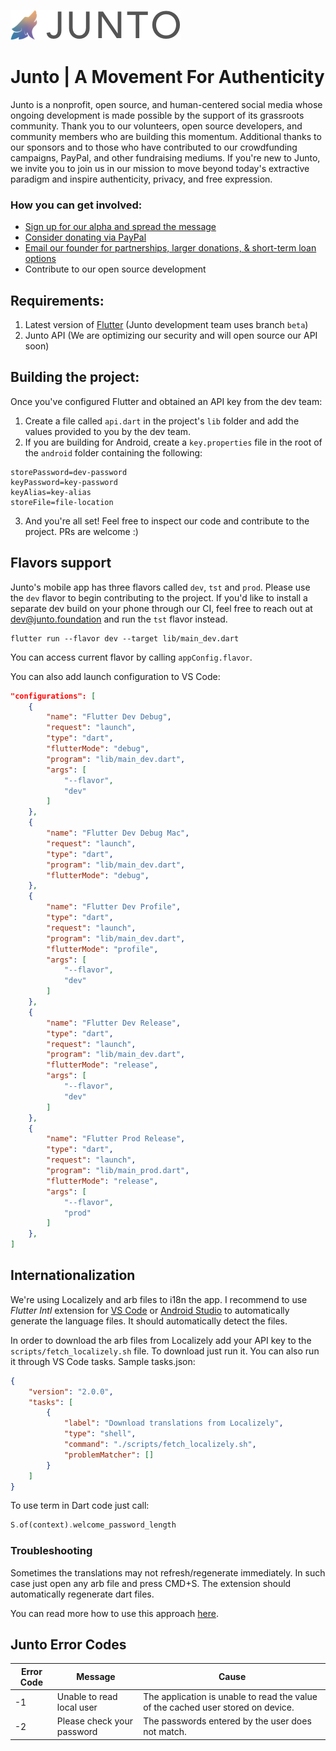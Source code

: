 ![Junto Logo](/junto_logo--rainbow.png)
# Junto | A Movement For Authenticity

Junto is a nonprofit, open source, and human-centered social media whose ongoing development is made possible by the support of its grassroots community. Thank you to our volunteers, open source developers, and community members who are
building this momentum. Additional thanks to our sponsors and to those who have contributed to our crowdfunding campaigns, PayPal, and other fundraising mediums. If you're new to Junto, we invite you to join us in our mission to move beyond today's extractive paradigm and inspire authenticity, privacy, and free expression. 

### How you can get involved:
* [Sign up for our alpha and spread the message](https://junto.typeform.com/to/xpwCxK)
* [Consider donating via PayPal](https://www.paypal.com/cgi-bin/webscr?cmd=_s-xclick&hosted_button_id=CX87U4QQQX2TW&source=url)
* [Email our founder for partnerships, larger donations, & short-term loan options](mailto:eric@junto.foundation)
* Contribute to our open source development



## Requirements:
1) Latest version of [Flutter](https://github.com/flutter/flutter) (Junto development team uses branch `beta`)
2) Junto API (We are optimizing our security and will open source our API soon) 

## Building the project:
Once you've configured Flutter and obtained an API key from the dev team: 

1) Create a file called `api.dart` in the project's `lib` folder and add the values provided to you by the dev team. 
2) If you are building for Android, create a `key.properties` file in the root of the `android` folder  containing the following:
```
storePassword=dev-password
keyPassword=key-password
keyAlias=key-alias
storeFile=file-location
```
3) And you're all set! Feel free to inspect our code and contribute to the project. PRs are welcome :)


## Flavors support

Junto's mobile app has three flavors called `dev`, `tst` and `prod`. Please use the `dev` flavor to begin contributing to the project. If you'd like to install a separate dev build on your phone through our CI, feel free to reach out at dev@junto.foundation and run the `tst` flavor instead.

```
flutter run --flavor dev --target lib/main_dev.dart
```


You can access current flavor by calling `appConfig.flavor`.

You can also add launch configuration to VS Code:

```json
"configurations": [
    {
        "name": "Flutter Dev Debug",
        "request": "launch",
        "type": "dart",
        "flutterMode": "debug",
        "program": "lib/main_dev.dart",
        "args": [
            "--flavor",
            "dev"
        ]
    },
    {
        "name": "Flutter Dev Debug Mac",
        "request": "launch",
        "type": "dart",
        "program": "lib/main_dev.dart",
        "flutterMode": "debug",
    },
    {
        "name": "Flutter Dev Profile",
        "type": "dart",
        "request": "launch",
        "program": "lib/main_dev.dart",
        "flutterMode": "profile",
        "args": [
            "--flavor",
            "dev"
        ]
    },
    {
        "name": "Flutter Dev Release",
        "type": "dart",
        "request": "launch",
        "program": "lib/main_dev.dart",
        "flutterMode": "release",
        "args": [
            "--flavor",
            "dev"
        ]
    },
    {
        "name": "Flutter Prod Release",
        "type": "dart",
        "request": "launch",
        "program": "lib/main_prod.dart",
        "flutterMode": "release",
        "args": [
            "--flavor",
            "prod"
        ]
    },
]
```

## Internationalization

We're using Localizely and arb files to i18n the app. I recommend to use _Flutter Intl_ extension for [VS Code](https://marketplace.visualstudio.com/items?itemName=localizely.flutter-intl) or [Android Studio](https://plugins.jetbrains.com/plugin/13666-flutter-intl) to automatically generate the language files. It should automatically detect the files.

In order to download the arb files from Localizely add your API key to the `scripts/fetch_localizely.sh` file. To download just run it. You can also run it through VS Code tasks. Sample tasks.json:

```json
{
    "version": "2.0.0",
    "tasks": [
        {
            "label": "Download translations from Localizely",
            "type": "shell",
            "command": "./scripts/fetch_localizely.sh",
            "problemMatcher": []
        }
    ]
}
```

To use term in Dart code just call:

```dart
S.of(context).welcome_password_length
```

### Troubleshooting

Sometimes the translations may not refresh/regenerate immediately. In such case just open any arb file and press CMD+S. The extension should automatically regenerate dart files.

You can read more how to use this approach [here](https://roszkowski.dev/2020/i18n-in-flutter/).

## Junto Error Codes 
| Error Code  | Message  | Cause  |  
|---|---|---|
|  -1  | Unable to read local user   | The application is unable to read the value of the cached user stored on device.  |   
| -2   | Please check your password  | The passwords entered by the user does not match.   |  
  
